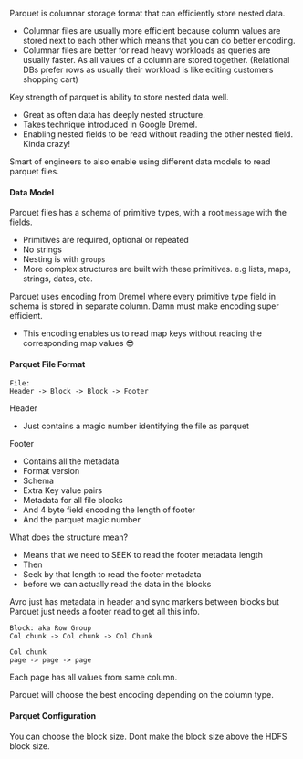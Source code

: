 Parquet is columnar storage format that can efficiently store nested data.
- Columnar files are usually more efficient because column values are stored next to each other which means that you can do better encoding.
- Columnar files are better for read heavy workloads as queries are usually faster. As all values of a column are stored together. (Relational DBs prefer rows as usually their workload is like editing customers shopping cart)

Key strength of parquet is ability to store nested data well.
- Great as often data has deeply nested structure.
- Takes technique introduced in Google Dremel.
- Enabling nested fields to be read without reading the other nested field. Kinda crazy!

Smart of engineers to also enable using different data models to read parquet files.

#### Data Model
Parquet files has a schema of primitive types, with a root `message` with the fields.
- Primitives are required, optional or repeated
- No strings
- Nesting is with `groups`
- More complex structures are built with these primitives. e.g lists, maps, strings, dates, etc.

Parquet uses encoding from Dremel where every primitive type field in schema is stored in separate column. Damn must make encoding super efficient.
- This encoding enables us to read map keys without reading the corresponding map values 😎

#### Parquet File Format

```
File:
Header -> Block -> Block -> Footer
```

Header
- Just contains a magic number identifying the file as parquet 

Footer
- Contains all the metadata 
- Format version
- Schema
- Extra Key value pairs
- Metadata for all file blocks
- And 4 byte field encoding the length of footer
- And the parquet magic number

What does the structure mean?
- Means that we need to SEEK to read the footer metadata length
- Then
- Seek by that length to read the footer metadata
- before we can actually read the data in the blocks

Avro just has metadata in header and sync markers between blocks but Parquet just needs a footer read to get all this info.

```
Block: aka Row Group
Col chunk -> Col chunk -> Col Chunk

Col chunk
page -> page -> page
```

Each page has all values from same column.

Parquet will choose the best encoding depending on the column type.
#### Parquet Configuration
You can choose the block size. Dont make the block size above the HDFS block size.